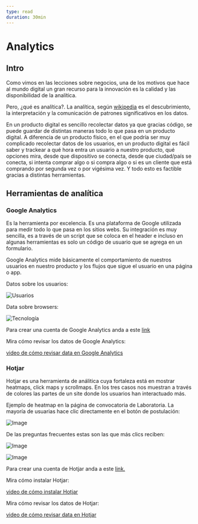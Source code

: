 ```yaml
---
type: read
duration: 30min
---
```


# Analytics

## Intro

Como vimos en las lecciones sobre negocios, una de los motivos que hace al mundo
digital un gran recurso para la innovación es la calidad y las disponibilidad
de la analítica.

Pero, ¿qué es analítica?. La analítica, según [wikipedia](https://en.wikipedia.org/wiki/Analytics)
es el descubrimiento, la interpretación y la comunicación de patrones
significativos en los datos.

En un producto digital es sencillo recolectar datos ya que gracias código, se
puede guardar de distintas maneras todo lo que pasa en un producto digital. A
diferencia de un producto físico, en el que podría ser muy complicado recolectar
datos de los usuarios, en un producto digital es fácil saber y trackear a qué
hora entra un usuario a nuestro producto, qué opciones mira, desde que
dispositivo se conecta, desde que ciudad/país se conecta, si intenta comprar
algo o si compra algo o si es un cliente que está comprando por segunda vez o
por vigésima vez. Y todo esto es factible gracias a distintas herramientas.

## Herramientas de analítica

### Google Analytics

Es la herramienta por excelencia. Es una plataforma de Google utilizada para
medir todo lo que pasa en los sitios webs. Su integración es muy sencilla,
es a través de un script que se coloca en el header e incluso en algunas
herramientas es solo un código de usuario que se agrega en un formulario.

Google Analytics mide básicamente el comportamiento de nuestros usuarios en
nuestro producto y los flujos que sigue el usuario en una página o app.

Datos sobre los usuarios:

![Usuarios](https://lh4.googleusercontent.com/CrGA8qREKiIx-8Lt1jWQPZSXer0zllCpq-iE1gXfYCHfl0ob3p5i8N_hm5InrU-VNT34mENvapDaCY_0hl8CnYpW6Txv51_efDnJ_aXVvwKWxBoM2r41fQMl9Ww8GfOzCHJrKxc0R3w)

Data sobre browsers:

![Tecnología](https://lh5.googleusercontent.com/8vAlsNT1gVC8UojdoeuqCXRClrIvEpfFsqzJXByJWeI5CvjVXf7_7foqmjMUj62hOPyXh0KNVDScdDPC-dfG6_d0KNHY-si9ItYFVp7n9limLY6_qhirmNnhozmfwsuKQHJlRzBJjqY)

Para crear una cuenta de Google Analytics anda a este [link](https://www.google.com/analytics/)

Mira cómo revisar los datos de Google Analytics:

[video de cómo revisar data en Google Analytics](https://www.useloom.com/share/60296fda2a9b48a984b38ef554f45082)

### Hotjar

Hotjar es una herramienta de análitica cuya fortaleza está en mostrar heatmaps,
click maps y scrollmaps. En los tres casos nos muestran a través de colores las
partes de un site donde los usuarios han interactuado más.

Ejemplo de heatmap en la página de convocatoria de Laboratoria. La mayoría de
usuarias hace clic directamente en el botón de postulación:

![Image](https://lh5.googleusercontent.com/X4UqWcvgSu6LoAP3_mhrDftk7kZ37z-zQhEYx7mDjeBSGSNXP-SO92InPmayTUwxPAMXkWq0WzQOpAN1_jC2u-_aQnZanhPG7XCHeNpci-wnFcOIIK-sv0RPB8zfHzvQfQQSCztw-uk)

De las preguntas frecuentes estas son las que más clics reciben:

![Image](https://lh6.googleusercontent.com/CCHgOr4BaRAmqbH5w9HnWh3PfeBp6csC8AQ085imkF7YzFSuyQ3v6gxT0C-KZMvRqs3zrAakCes0gqLEHik4G3Oc8i4bDXdjfYVReVLiRj1TroUTdmvpUQtHaiNO9gBlLhOl7PoyHvk)

![Image](https://lh6.googleusercontent.com/6rh-601cF-lwt338vqQ5N05QfsSmhes_dwgiBeGrnAyRoBIgH72XhYOyz6Pu2Y-vFsD7S-ZLykuKEn4kutbU8iccPS_ultLeRyo48oTaTgRBTjMcnLUkxWQwhylpth95GNHiszoIVWw)

Para crear una cuenta de Hotjar anda a este [link.](hotjar.com)

Mira cómo instalar Hotjar:

[video de cómo instalar Hotjar](https://www.useloom.com/share/44f8de995782475aa0809f4d2d6fb6aa)

Mira cómo revisar los datos de Hotjar:

[video de cómo revisar data en Hotjar](https://www.useloom.com/share/d083454b9aa84abc963631f3b57b7b90)
